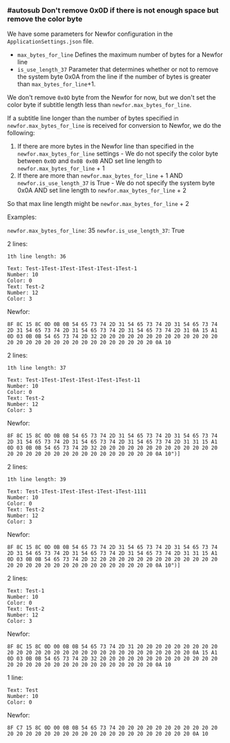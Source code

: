 ﻿### #autosub Don't remove 0x0D if there is not enough space but remove the color byte

We have some parameters for Newfor configuration in the `ApplicationSettings.json` file.

- `max_bytes_for_line` Defines the maximum number of bytes for a Newfor line
- `is_use_length_37` Parameter that determines whether or not to remove the system byte 0x0A from the line if the number of bytes is greater than `max_bytes_for_line`+1.

We don't remove `0x0D` byte from the Newfor for now, but we don't set the color byte if subtitle length less than `newfor.max_bytes_for_line`.

If a subtitle line longer than the number of bytes specified in `newfor.max_bytes_for_line` is received for conversion to Newfor, we do the following:

1. If there are more bytes in the Newfor line than specified in the `newfor.max_bytes_for_line` settings - We do not specify the color byte between `0x0D` and `0x0B 0x0B` AND set line length to `newfor.max_bytes_for_line` + 1
2. If there are more than `newfor.max_bytes_for_line` + 1 AND `newfor.is_use_length_37` is True - We do not specify the system byte 0x0A AND set line length to `newfor.max_bytes_for_line` + 2

So that max line length might be `newfor.max_bytes_for_line` + 2

Examples:

`newfor.max_bytes_for_line`: 35
`newfor.is_use_length_37`: True

2 lines:

```
1th line length: 36

Text: Test-1Test-1Test-1Test-1Test-1Test-1
Number: 10
Color: 0
Text: Test-2
Number: 12
Color: 3
```

Newfor:

```
8F 8C 15 8C 0D 0B 0B 54 65 73 74 2D 31 54 65 73 74 2D 31 54 65 73 74 2D 31 54 65 73 74 2D 31 54 65 73 74 2D 31 54 65 73 74 2D 31 0A 15 A1 0D 03 0B 0B 54 65 73 74 2D 32 20 20 20 20 20 20 20 20 20 20 20 20 20 20 20 20 20 20 20 20 20 20 20 20 20 20 20 20 20 0A 10
```

2 lines:

```
1th line length: 37

Text: Test-1Test-1Test-1Test-1Test-1Test-11
Number: 10
Color: 0
Text: Test-2
Number: 12
Color: 3
```

Newfor:

```
8F 8C 15 8C 0D 0B 0B 54 65 73 74 2D 31 54 65 73 74 2D 31 54 65 73 74 2D 31 54 65 73 74 2D 31 54 65 73 74 2D 31 54 65 73 74 2D 31 31 15 A1 0D 03 0B 0B 54 65 73 74 2D 32 20 20 20 20 20 20 20 20 20 20 20 20 20 20 20 20 20 20 20 20 20 20 20 20 20 20 20 20 20 0A 10")]
```

2 lines:

```
1th line length: 39

Text: Test-1Test-1Test-1Test-1Test-1Test-1111
Number: 10
Color: 0
Text: Test-2
Number: 12
Color: 3
```

Newfor:

```
8F 8C 15 8C 0D 0B 0B 54 65 73 74 2D 31 54 65 73 74 2D 31 54 65 73 74 2D 31 54 65 73 74 2D 31 54 65 73 74 2D 31 54 65 73 74 2D 31 31 15 A1 0D 03 0B 0B 54 65 73 74 2D 32 20 20 20 20 20 20 20 20 20 20 20 20 20 20 20 20 20 20 20 20 20 20 20 20 20 20 20 20 20 0A 10")]
```

2 lines:

```
Text: Test-1
Number: 10
Color: 0
Text: Test-2
Number: 12
Color: 3
```

Newfor:

```
8F 8C 15 8C 0D 00 0B 0B 54 65 73 74 2D 31 20 20 20 20 20 20 20 20 20 20 20 20 20 20 20 20 20 20 20 20 20 20 20 20 20 20 20 20 20 0A 15 A1 0D 03 0B 0B 54 65 73 74 2D 32 20 20 20 20 20 20 20 20 20 20 20 20 20 20 20 20 20 20 20 20 20 20 20 20 20 20 20 20 20 0A 10
```

1 line:

```
Text: Test
Number: 10
Color: 0
```

Newfor:

```
8F C7 15 8C 0D 00 0B 0B 54 65 73 74 20 20 20 20 20 20 20 20 20 20 20 20 20 20 20 20 20 20 20 20 20 20 20 20 20 20 20 20 20 20 20 0A 10
```
